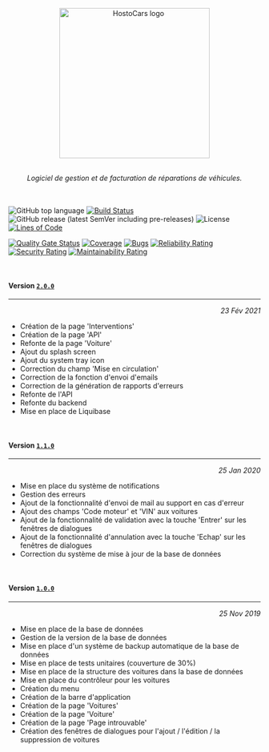 <p align="center">
  <img width="300" src="https://github.com/Vulture68/HostoCars/blob/develop/src/main/javascript/public/logo.png?raw=true" alt="HostoCars logo" />
</p>

<br />

<div align="center">
    <i>Logiciel de gestion et de facturation de réparations de véhicules.</i>
</div>

<br />
<br />

![GitHub top language](https://img.shields.io/github/languages/top/Foacs/HostoCars)
[![Build Status](https://travis-ci.com/Foacs/HostoCars.svg?branch=develop)](https://travis-ci.com/Foacs/HostoCars)
![GitHub release (latest SemVer including pre-releases)](https://img.shields.io/github/v/release/foacs/HostoCars?include_prereleases)
![License](https://img.shields.io/badge/license-CeCILL-blueviolet)
[![Lines of Code](https://sonarcloud.io/api/project_badges/measure?project=fr.heahwulf%3Ahostocars&metric=ncloc)](https://sonarcloud.io/dashboard?id=fr.heahwulf%3Ahostocars)

[![Quality Gate Status](https://sonarcloud.io/api/project_badges/measure?project=fr.heahwulf%3Ahostocars&metric=alert_status)](https://sonarcloud.io/dashboard?id=fr.heahwulf%3Ahostocars)
[![Coverage](https://sonarcloud.io/api/project_badges/measure?project=fr.heahwulf%3Ahostocars&metric=coverage)](https://sonarcloud.io/dashboard?id=fr.heahwulf%3Ahostocars)
[![Bugs](https://sonarcloud.io/api/project_badges/measure?project=fr.heahwulf%3Ahostocars&metric=bugs)](https://sonarcloud.io/dashboard?id=fr.heahwulf%3Ahostocars)
[![Reliability Rating](https://sonarcloud.io/api/project_badges/measure?project=fr.heahwulf%3Ahostocars&metric=reliability_rating)](https://sonarcloud.io/dashboard?id=fr.heahwulf%3Ahostocars)
[![Security Rating](https://sonarcloud.io/api/project_badges/measure?project=fr.heahwulf%3Ahostocars&metric=security_rating)](https://sonarcloud.io/dashboard?id=fr.heahwulf%3Ahostocars)
[![Maintainability Rating](https://sonarcloud.io/api/project_badges/measure?project=fr.heahwulf%3Ahostocars&metric=sqale_rating)](https://sonarcloud.io/dashboard?id=fr.heahwulf%3Ahostocars)

<br />

#### Version [`2.0.0`](https://github.com/Vulture68/HostoCars/releases/download/2.0.0/HostoCars.exe "Download HostoCars v2.0.0")

<hr/>

<div align="right">
    <i>23 Fév 2021</i>
</div>

- Création de la page 'Interventions'
- Création de la page 'API'
- Refonte de la page 'Voiture'
- Ajout du splash screen
- Ajout du system tray icon
- Correction du champ 'Mise en circulation'
- Correction de la fonction d'envoi d'emails
- Correction de la génération de rapports d'erreurs
- Refonte de l'API
- Refonte du backend
- Mise en place de Liquibase

<br />

#### Version [`1.1.0`](https://github.com/Vulture68/HostoCars/releases/download/1.1.0/HostoCars.exe "Download HostoCars v1.1.0")

<hr/>

<div align="right">
    <i>25 Jan 2020</i>
</div>

- Mise en place du système de notifications
- Gestion des erreurs
- Ajout de la fonctionnalité d'envoi de mail au support en cas d'erreur
- Ajout des champs 'Code moteur' et 'VIN' aux voitures
- Ajout de la fonctionnalité de validation avec la touche 'Entrer' sur les fenêtres de dialogues
- Ajout de la fonctionnalité d'annulation avec la touche 'Echap' sur les fenêtres de dialogues
- Correction du système de mise à jour de la base de données

<br />

#### Version [`1.0.0`](https://github.com/Vulture68/HostoCars/releases/download/1.0.0/HostoCars.exe "Download HostoCars v1.0.0")

<hr/>

<div align="right">
    <i>25 Nov 2019</i>
</div>

- Mise en place de la base de données
- Gestion de la version de la base de données
- Mise en place d'un système de backup automatique de la base de données
- Mise en place de tests unitaires (couverture de 30%)
- Mise en place de la structure des voitures dans la base de données
- Mise en place du contrôleur pour les voitures
- Création du menu
- Création de la barre d'application
- Création de la page 'Voitures'
- Création de la page 'Voiture'
- Création de la page 'Page introuvable'
- Création des fenêtres de dialogues pour l'ajout / l'édition / la suppression de voitures
